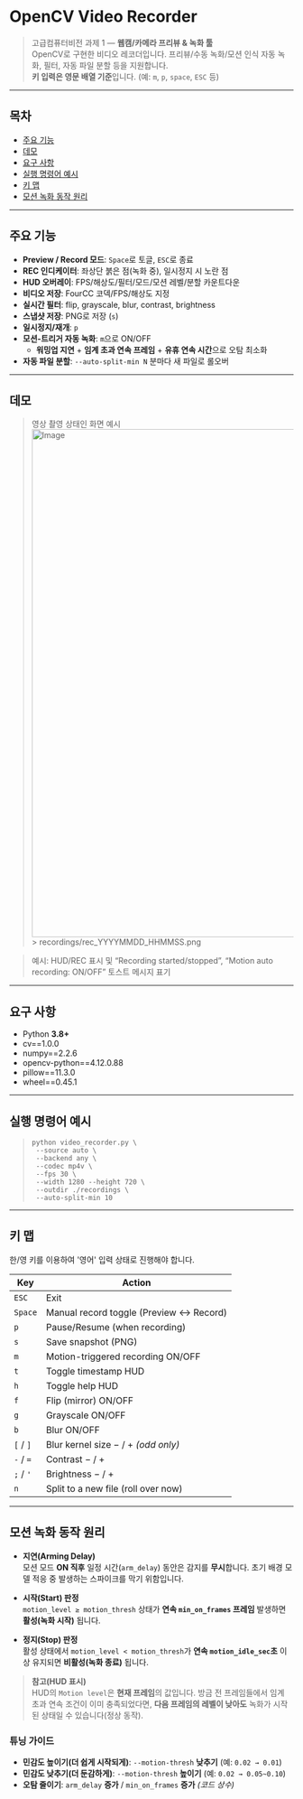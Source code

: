 # OpenCV Video Recorder

> 고급컴퓨터비전 과제 1 — **웹캠/카메라 프리뷰 & 녹화 툴**  
> OpenCV로 구현한 비디오 레코더입니다.
> 프리뷰/수동 녹화/모션 인식 자동 녹화, 필터, 자동 파일 분할 등을 지원합니다.  
> **키 입력은 영문 배열 기준**입니다. (예: `m`, `p`, `space`, `ESC` 등)

---

## 목차

- [주요 기능](#주요-기능)
- [데모](#데모)
- [요구 사항](#요구-사항)
- [실행 명령어 예시](#실행-명령어-예시)
- [키 맵](#키-맵)
- [모션 녹화 동작 원리](#모션-녹화-동작-원리)


---

## 주요 기능

- **Preview / Record 모드**: `Space`로 토글, `ESC`로 종료
- **REC 인디케이터**: 좌상단 붉은 점(녹화 중), 일시정지 시 노란 점
- **HUD 오버레이**: FPS/해상도/필터/모드/모션 레벨/분할 카운트다운
- **비디오 저장**: FourCC 코덱/FPS/해상도 지정
- **실시간 필터**: flip, grayscale, blur, contrast, brightness
- **스냅샷 저장**: PNG로 저장 (`s`)
- **일시정지/재개**: `p`
- **모션-트리거 자동 녹화**: `m`으로 ON/OFF  
  - **워밍업 지연** + **임계 초과 연속 프레임** + **유휴 연속 시간**으로 오탐 최소화
- **자동 파일 분할**: `--auto-split-min N` 분마다 새 파일로 롤오버

---

## 데모

> 영상 촬영 상태인 화면 예시
<img width="1440" height="900" alt="Image" src="https://github.com/user-attachments/assets/237a6c1f-c5ac-4a0f-b9cc-0b9d45b7b89a" />> recordings/rec_YYYYMMDD_HHMMSS.png

>
> 예시: HUD/REC 표시 및 “Recording started/stopped”, “Motion auto recording: ON/OFF” 토스트 메시지 표기

---

## 요구 사항

- Python **3.8+**
- cv==1.0.0
- numpy==2.2.6
- opencv-python==4.12.0.88
- pillow==11.3.0
- wheel==0.45.1



---

## 실행 명령어 예시
> ```text
> python video_recorder.py \
>  --source auto \
>  --backend any \
>  --codec mp4v \
>  --fps 30 \
>  --width 1280 --height 720 \
>  --outdir ./recordings \
>  --auto-split-min 10
> ```


---

## 키 맵
한/영 키를 이용하여 '영어' 입력 상태로 진행해야 합니다.

| Key       | Action                                  |
| --------- | --------------------------------------- |
| `ESC`     | Exit                                    |
| `Space`   | Manual record toggle (Preview ↔ Record) |
| `p`       | Pause/Resume (when recording)           |
| `s`       | Save snapshot (PNG)                     |
| `m`       | Motion-triggered recording ON/OFF       |
| `t`       | Toggle timestamp HUD                    |
| `h`       | Toggle help HUD                         |
| `f`       | Flip (mirror) ON/OFF                    |
| `g`       | Grayscale ON/OFF                        |
| `b`       | Blur ON/OFF                             |
| `[` / `]` | Blur kernel size − / + *(odd only)*     |
| `-` / `=` | Contrast − / +                          |
| `;` / `'` | Brightness − / +                        |
| `n`       | Split to a new file (roll over now)     |



---

## 모션 녹화 동작 원리

- **지연(Arming Delay)**  
  모션 모드 **ON 직후** 일정 시간(`arm_delay`) 동안은 감지를 **무시**합니다. 초기 배경 모델 적응 중 발생하는 스파이크를 막기 위함입니다.

- **시작(Start) 판정**  
  `motion_level ≥ motion_thresh` 상태가 **연속 `min_on_frames` 프레임** 발생하면 **활성(녹화 시작)** 됩니다.

- **정지(Stop) 판정**  
  활성 상태에서 `motion_level < motion_thresh`가 **연속 `motion_idle_sec`초** 이상 유지되면 **비활성(녹화 종료)** 됩니다.

> **참고(HUD 표시)**  
> HUD의 `Motion level`은 **현재 프레임**의 값입니다. 방금 전 프레임들에서 임계 초과 연속 조건이 이미 충족되었다면, **다음 프레임의 레벨이 낮아도** 녹화가 시작된 상태일 수 있습니다(정상 동작).

### 튜닝 가이드

- **민감도 높이기(더 쉽게 시작되게)**: `--motion-thresh` **낮추기** (예: `0.02 → 0.01`)
- **민감도 낮추기(더 둔감하게)**: `--motion-thresh` **높이기** (예: `0.02 → 0.05~0.10`)
- **오탐 줄이기**: `arm_delay` **증가** / `min_on_frames` **증가** *(코드 상수)*
